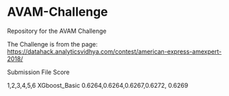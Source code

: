 # AVAM-Challenge
Repository for the AVAM Challenge

The Challenge is from the page:
https://datahack.analyticsvidhya.com/contest/american-express-amexpert-2018/

Submission            File              Score

1,2,3,4,5,6           XGboost_Basic     0.6264,0.6264,0.6267,0.6272, 0.6269
